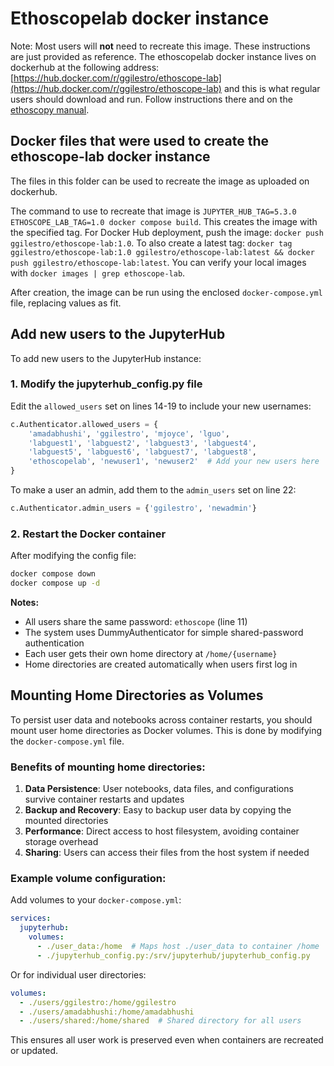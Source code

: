 # Ethoscopelab docker instance

Note: Most users will **not** need to recreate this image. These instructions are just provided as reference.
The ethoscopelab docker instance lives on dockerhub at the following address: [https://hub.docker.com/r/ggilestro/ethoscope-lab](https://hub.docker.com/r/ggilestro/ethoscope-lab) and this is what regular users should download and run. Follow instructions there and on the [ethoscopy manual](https://bookstack.lab.gilest.ro/books/ethoscopy/page/getting-started).


## Docker files that were used to create the ethoscope-lab docker instance

The files in this folder can be used to recreate the image as uploaded on dockerhub. 

The command to use to recreate that image is `JUPYTER_HUB_TAG=5.3.0 ETHOSCOPE_LAB_TAG=1.0 docker compose build`. This creates the image with the specified tag. For Docker Hub deployment, push the image: `docker push ggilestro/ethoscope-lab:1.0`. To also create a latest tag: `docker tag ggilestro/ethoscope-lab:1.0 ggilestro/ethoscope-lab:latest && docker push ggilestro/ethoscope-lab:latest`. You can verify your local images with `docker images | grep ethoscope-lab`.

After creation, the image can be run using the enclosed `docker-compose.yml` file, replacing values as fit.

## Add new users to the JupyterHub

To add new users to the JupyterHub instance:

### 1. Modify the jupyterhub_config.py file

Edit the `allowed_users` set on lines 14-19 to include your new usernames:

```python
c.Authenticator.allowed_users = {
    'amadabhushi', 'ggilestro', 'mjoyce', 'lguo',
    'labguest1', 'labguest2', 'labguest3', 'labguest4',
    'labguest5', 'labguest6', 'labguest7', 'labguest8',
    'ethoscopelab', 'newuser1', 'newuser2'  # Add your new users here
}
```

To make a user an admin, add them to the `admin_users` set on line 22:

```python
c.Authenticator.admin_users = {'ggilestro', 'newadmin'}
```

### 2. Restart the Docker container

After modifying the config file:

```bash
docker compose down
docker compose up -d
```

**Notes:**
- All users share the same password: `ethoscope` (line 11)
- The system uses DummyAuthenticator for simple shared-password authentication
- Each user gets their own home directory at `/home/{username}`
- Home directories are created automatically when users first log in

## Mounting Home Directories as Volumes

To persist user data and notebooks across container restarts, you should mount user home directories as Docker volumes. This is done by modifying the `docker-compose.yml` file.

### Benefits of mounting home directories:

1. **Data Persistence**: User notebooks, data files, and configurations survive container restarts and updates
2. **Backup and Recovery**: Easy to backup user data by copying the mounted directories
3. **Performance**: Direct access to host filesystem, avoiding container storage overhead
4. **Sharing**: Users can access their files from the host system if needed

### Example volume configuration:

Add volumes to your `docker-compose.yml`:

```yaml
services:
  jupyterhub:
    volumes:
      - ./user_data:/home  # Maps host ./user_data to container /home
      - ./jupyterhub_config.py:/srv/jupyterhub/jupyterhub_config.py
```

Or for individual user directories:

```yaml
volumes:
  - ./users/ggilestro:/home/ggilestro
  - ./users/amadabhushi:/home/amadabhushi
  - ./users/shared:/home/shared  # Shared directory for all users
```

This ensures all user work is preserved even when containers are recreated or updated.


